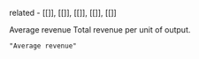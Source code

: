 related - [[]], [[]], [[]], [[]], [[]]

Average revenue
Total revenue per unit of output.

```query 2021-12-26 22:15
"Average revenue"
```
